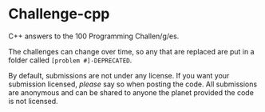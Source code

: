 Challenge-cpp
=============

C++ answers to the 100 Programming Challen/g/es.

The challenges can change over time, so any that are replaced are put in a folder called ```[problem #]-DEPRECATED```.

By default, submissions are not under any license.
If you want your submission licensed, _please_ say so when posting the code.
All submissions are anonymous and can be shared to anyone the planet provided the code is not licensed.
